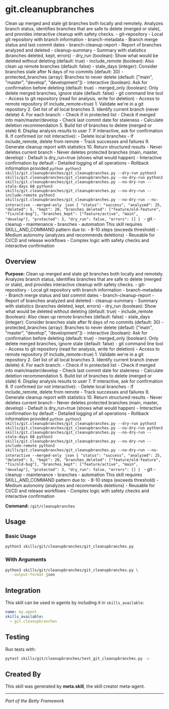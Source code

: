 # git.cleanupbranches

Clean up merged and stale git branches both locally and remotely. Analyzes branch status, identifies branches that are safe to delete (merged or stale), and provides interactive cleanup with safety checks. - git-repository - Local git repository with branch information - branch-metadata - Branch merge status and last commit dates - branch-cleanup-report - Report of branches analyzed and deleted - cleanup-summary - Summary with statistics (branches deleted, kept, errors) - dry_run (boolean): Show what would be deleted without deleting (default: true) - include_remote (boolean): Also clean up remote branches (default: false) - stale_days (integer): Consider branches stale after N days of no commits (default: 30) - protected_branches (array): Branches to never delete (default: ["main", "master", "develop", "development"]) - interactive (boolean): Ask for confirmation before deleting (default: true) - merged_only (boolean): Only delete merged branches, ignore stale (default: false) - git command line tool - Access to git repository (read for analysis, write for deletion) - Access to remote repository (if include_remote=true) 1. Validate we're in a git repository 2. Get list of all local branches 3. Identify current branch (never delete) 4. For each branch: - Check if in protected list - Check if merged into main/master/develop - Check last commit date for staleness - Calculate deletion recommendation 5. Build list of branches to delete (merged or stale) 6. Display analysis results to user 7. If interactive, ask for confirmation 8. If confirmed (or not interactive): - Delete local branches - If include_remote, delete from remote - Track successes and failures 9. Generate cleanup report with statistics 10. Return structured results - Never deletes current branch - Never deletes protected branches (main, master, develop) - Default is dry_run=true (shows what would happen) - Interactive confirmation by default - Detailed logging of all operations - Rollback information provided ```python python3 skills/git.cleanupbranches/git_cleanupbranches.py --dry-run python3 skills/git.cleanupbranches/git_cleanupbranches.py --no-dry-run python3 skills/git.cleanupbranches/git_cleanupbranches.py --no-dry-run --stale-days 60 python3 skills/git.cleanupbranches/git_cleanupbranches.py --no-dry-run --include-remote python3 skills/git.cleanupbranches/git_cleanupbranches.py --no-dry-run --no-interactive --merged-only ``` ```json { "status": "success", "analyzed": 25, "deleted": 5, "kept": 20, "branches_deleted": ["feature/old-feature", "fix/old-bug"], "branches_kept": ["feature/active", "main", "develop"], "protected": 3, "dry_run": false, "errors": [] } ``` - git - cleanup - maintenance - branches - automation This skill requires SKILL_AND_COMMAND pattern due to: - 8-10 steps (exceeds threshold) - Medium autonomy (analyzes and recommends deletions) - Reusable for CI/CD and release workflows - Complex logic with safety checks and interactive confirmation

## Overview

**Purpose:** Clean up merged and stale git branches both locally and remotely. Analyzes branch status, identifies branches that are safe to delete (merged or stale), and provides interactive cleanup with safety checks. - git-repository - Local git repository with branch information - branch-metadata - Branch merge status and last commit dates - branch-cleanup-report - Report of branches analyzed and deleted - cleanup-summary - Summary with statistics (branches deleted, kept, errors) - dry_run (boolean): Show what would be deleted without deleting (default: true) - include_remote (boolean): Also clean up remote branches (default: false) - stale_days (integer): Consider branches stale after N days of no commits (default: 30) - protected_branches (array): Branches to never delete (default: ["main", "master", "develop", "development"]) - interactive (boolean): Ask for confirmation before deleting (default: true) - merged_only (boolean): Only delete merged branches, ignore stale (default: false) - git command line tool - Access to git repository (read for analysis, write for deletion) - Access to remote repository (if include_remote=true) 1. Validate we're in a git repository 2. Get list of all local branches 3. Identify current branch (never delete) 4. For each branch: - Check if in protected list - Check if merged into main/master/develop - Check last commit date for staleness - Calculate deletion recommendation 5. Build list of branches to delete (merged or stale) 6. Display analysis results to user 7. If interactive, ask for confirmation 8. If confirmed (or not interactive): - Delete local branches - If include_remote, delete from remote - Track successes and failures 9. Generate cleanup report with statistics 10. Return structured results - Never deletes current branch - Never deletes protected branches (main, master, develop) - Default is dry_run=true (shows what would happen) - Interactive confirmation by default - Detailed logging of all operations - Rollback information provided ```python python3 skills/git.cleanupbranches/git_cleanupbranches.py --dry-run python3 skills/git.cleanupbranches/git_cleanupbranches.py --no-dry-run python3 skills/git.cleanupbranches/git_cleanupbranches.py --no-dry-run --stale-days 60 python3 skills/git.cleanupbranches/git_cleanupbranches.py --no-dry-run --include-remote python3 skills/git.cleanupbranches/git_cleanupbranches.py --no-dry-run --no-interactive --merged-only ``` ```json { "status": "success", "analyzed": 25, "deleted": 5, "kept": 20, "branches_deleted": ["feature/old-feature", "fix/old-bug"], "branches_kept": ["feature/active", "main", "develop"], "protected": 3, "dry_run": false, "errors": [] } ``` - git - cleanup - maintenance - branches - automation This skill requires SKILL_AND_COMMAND pattern due to: - 8-10 steps (exceeds threshold) - Medium autonomy (analyzes and recommends deletions) - Reusable for CI/CD and release workflows - Complex logic with safety checks and interactive confirmation

**Command:** `/git/cleanupbranches`

## Usage

### Basic Usage

```bash
python3 skills/git/cleanupbranches/git_cleanupbranches.py
```

### With Arguments

```bash
python3 skills/git/cleanupbranches/git_cleanupbranches.py \
  --output-format json
```

## Integration

This skill can be used in agents by including it in `skills_available`:

```yaml
name: my.agent
skills_available:
  - git.cleanupbranches
```

## Testing

Run tests with:

```bash
pytest skills/git/cleanupbranches/test_git_cleanupbranches.py -v
```

## Created By

This skill was generated by **meta.skill**, the skill creator meta-agent.

---

*Part of the Betty Framework*

